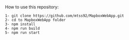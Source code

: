 How to use this repository:

    1- git clone https://github.com/mtss92/MapboxWebApp.git
    2- cd to MapboxWebApp folder
    3- npm install
    4- npm run build
    5- npm run start